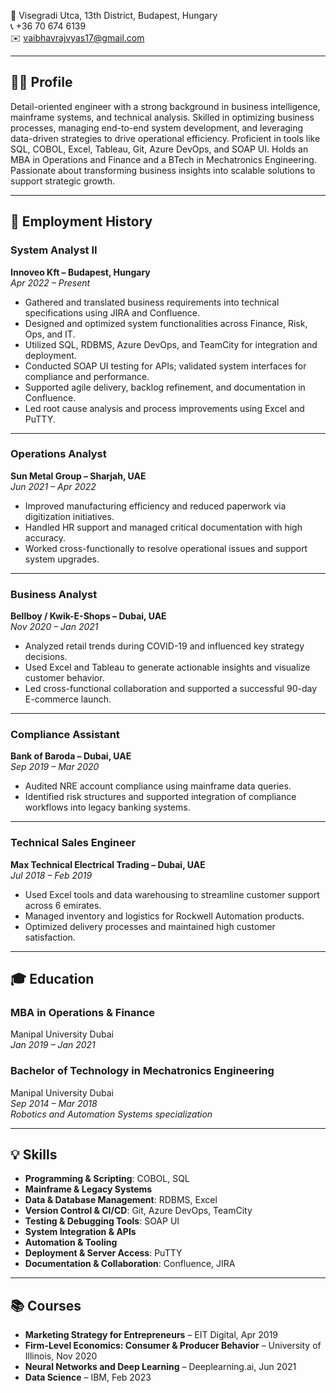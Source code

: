 
📍 Visegradi Utca, 13th District, Budapest, Hungary  
📞 +36 70 674 6139  
✉️ vaibhavrajvyas17@gmail.com  

---

## 🧑‍💼 Profile

Detail-oriented engineer with a strong background in business intelligence, mainframe systems, and technical analysis. Skilled in optimizing business processes, managing end-to-end system development, and leveraging data-driven strategies to drive operational efficiency. Proficient in tools like SQL, COBOL, Excel, Tableau, Git, Azure DevOps, and SOAP UI. Holds an MBA in Operations and Finance and a BTech in Mechatronics Engineering. Passionate about transforming business insights into scalable solutions to support strategic growth.

---

## 💼 Employment History

### **System Analyst II**  
**Innoveo Kft – Budapest, Hungary**  
*Apr 2022 – Present*

- Gathered and translated business requirements into technical specifications using JIRA and Confluence.
- Designed and optimized system functionalities across Finance, Risk, Ops, and IT.
- Utilized SQL, RDBMS, Azure DevOps, and TeamCity for integration and deployment.
- Conducted SOAP UI testing for APIs; validated system interfaces for compliance and performance.
- Supported agile delivery, backlog refinement, and documentation in Confluence.
- Led root cause analysis and process improvements using Excel and PuTTY.

---

### **Operations Analyst**  
**Sun Metal Group – Sharjah, UAE**  
*Jun 2021 – Apr 2022*

- Improved manufacturing efficiency and reduced paperwork via digitization initiatives.
- Handled HR support and managed critical documentation with high accuracy.
- Worked cross-functionally to resolve operational issues and support system upgrades.

---

### **Business Analyst**  
**Bellboy / Kwik-E-Shops – Dubai, UAE**  
*Nov 2020 – Jan 2021*

- Analyzed retail trends during COVID-19 and influenced key strategy decisions.
- Used Excel and Tableau to generate actionable insights and visualize customer behavior.
- Led cross-functional collaboration and supported a successful 90-day E-commerce launch.

---

### **Compliance Assistant**  
**Bank of Baroda – Dubai, UAE**  
*Sep 2019 – Mar 2020*

- Audited NRE account compliance using mainframe data queries.
- Identified risk structures and supported integration of compliance workflows into legacy banking systems.

---

### **Technical Sales Engineer**  
**Max Technical Electrical Trading – Dubai, UAE**  
*Jul 2018 – Feb 2019*

- Used Excel tools and data warehousing to streamline customer support across 6 emirates.
- Managed inventory and logistics for Rockwell Automation products.
- Optimized delivery processes and maintained high customer satisfaction.

---

## 🎓 Education

### **MBA in Operations & Finance**  
Manipal University Dubai  
*Jan 2019 – Jan 2021*

### **Bachelor of Technology in Mechatronics Engineering**  
Manipal University Dubai  
*Sep 2014 – Mar 2018*  
*Robotics and Automation Systems specialization*

---

## 💡 Skills

- **Programming & Scripting**: COBOL, SQL  
- **Mainframe & Legacy Systems**  
- **Data & Database Management**: RDBMS, Excel  
- **Version Control & CI/CD**: Git, Azure DevOps, TeamCity  
- **Testing & Debugging Tools**: SOAP UI  
- **System Integration & APIs**  
- **Automation & Tooling**  
- **Deployment & Server Access**: PuTTY  
- **Documentation & Collaboration**: Confluence, JIRA  

---

## 📚 Courses

- **Marketing Strategy for Entrepreneurs** – EIT Digital, Apr 2019  
- **Firm-Level Economics: Consumer & Producer Behavior** – University of Illinois, Nov 2020  
- **Neural Networks and Deep Learning** – Deeplearning.ai, Jun 2021  
- **Data Science** – IBM, Feb 2023  
